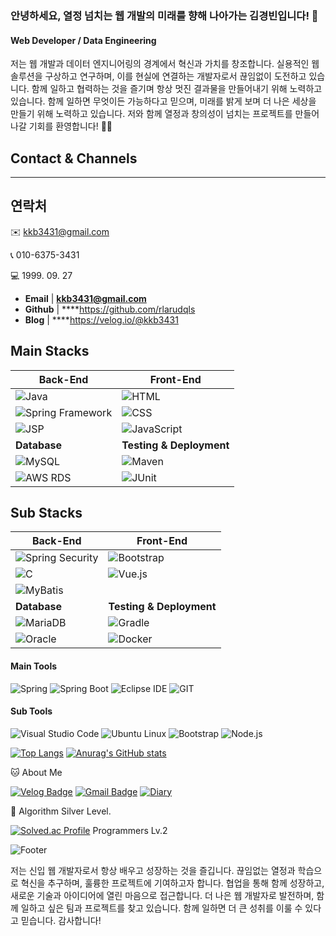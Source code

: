 ### 안녕하세요, 열정 넘치는 웹 개발의 미래를 향해 나아가는 김경빈입니다! 👋

#### Web Developer / Data Engineering
저는 웹 개발과 데이터 엔지니어링의 경계에서 혁신과 가치를 창조합니다.
실용적인 웹 솔루션을 구상하고 연구하며, 이를 현실에 연결하는 개발자로서 끊임없이 도전하고 있습니다. 함께 일하고 협력하는 것을 즐기며 항상 멋진 결과물을 만들어내기 위해 노력하고 있습니다. 함께 일하면 무엇이든 가능하다고 믿으며, 미래를 밝게 보며 더 나은 세상을 만들기 위해 노력하고 있습니다. 저와 함께 열정과 창의성이 넘치는 프로젝트를 만들어 나갈 기회를 환영합니다! 🚀💡

## Contact & Channels

---

## 연락처

✉️ kkb3431@gmail.com

📞 010-6375-3431

💻 1999. 09. 27

- **Email** | **kkb3431@gmail.com**
- **Github** | ****https://github.com/rlarudqls
- **Blog** | ****https://velog.io/@kkb3431

## Main Stacks

| **Back-End**                     | **Front-End**                   |
|-----------------------------------|---------------------------------|
| ![Java](https://img.shields.io/badge/Java-007396?style=flat-square&logo=Java&logoColor=white) | ![HTML](https://img.shields.io/badge/HTML-E34F26?style=flat-square&logo=HTML5&logoColor=white) |
| ![Spring Framework](https://img.shields.io/badge/Spring%20Framework-6DB33F?style=flat-square&logo=Spring&logoColor=white) | ![CSS](https://img.shields.io/badge/CSS-1572B6?style=flat-square&logo=CSS3&logoColor=white) |
| ![JSP](https://img.shields.io/badge/JSP-007396?style=flat-square&logo=Java&logoColor=white) | ![JavaScript](https://img.shields.io/badge/JavaScript-F7DF1E?style=flat-square&logo=JavaScript&logoColor=black) |
| **Database**                      | **Testing & Deployment**        |
| ![MySQL](https://img.shields.io/badge/MySQL-4479A1?style=flat-square&logo=MySQL&logoColor=white) | ![Maven](https://img.shields.io/badge/Maven-0769AD?style=flat-square&logo=Apache%20Maven&logoColor=white) |
| ![AWS RDS](https://img.shields.io/badge/AWS%20RDS-FF9900?style=flat-square&logo=Amazon%20AWS&logoColor=white) | ![JUnit](https://img.shields.io/badge/JUnit-007396?style=flat-square&logo=Java&logoColor=white) |

## Sub Stacks

| **Back-End**                     | **Front-End**                   |
|-----------------------------------|---------------------------------|
| ![Spring Security](https://img.shields.io/badge/Spring%20Security-brightgreen) | ![Bootstrap](https://img.shields.io/badge/Bootstrap-7952B3?style=flat-square&logo=Bootstrap&logoColor=white) |
| ![C](https://img.shields.io/badge/C-A8B9CC?style=flat-square&logo=C&logoColor=black) | ![Vue.js](https://img.shields.io/badge/Vue.js-4FC08D?style=flat-square&logo=Vue.js&logoColor=white) |
| ![MyBatis](https://img.shields.io/badge/MyBatis-000000?style=flat-square&logo=Apache%20MyBatis&logoColor=white) |                                   |
| **Database**                      | **Testing & Deployment**        |
| ![MariaDB](https://img.shields.io/badge/MariaDB-003545?style=flat-square&logo=MariaDB&logoColor=white) | ![Gradle](https://img.shields.io/badge/Gradle-02303A?style=flat-square&logo=Gradle&logoColor=white) |
| ![Oracle](https://img.shields.io/badge/Oracle-F80000?style=flat-square&logo=Oracle&logoColor=white) | ![Docker](https://img.shields.io/badge/Docker-2496ED?style=flat-square&logo=Docker&logoColor=white) |

#### Main Tools

![Spring](https://img.shields.io/badge/Spring-6DB33F?style=flat-square&logo=Spring&logoColor=white)
![Spring Boot](https://img.shields.io/badge/Spring%20Boot-6DB33F?style=flat-square&logo=Spring%20Boot&logoColor=white)
![Eclipse IDE](https://img.shields.io/badge/Eclipse%20IDE-2C2255?style=flat-square&logo=Eclipse%20IDE&logoColor=white)
![GIT](https://img.shields.io/badge/GIT-181717?style=flat-square&logo=GIT&logoColor=white)

#### Sub Tools

![Visual Studio Code](https://img.shields.io/badge/Visual%20Studio%20Code-007ACC?style=flat-square&logo=Visual%20Studio%20Code&logoColor=white)
![Ubuntu Linux](https://img.shields.io/badge/Ubuntu%20Linux-E95420?style=flat-square&logo=Ubuntu&logoColor=white)
![Bootstrap](https://img.shields.io/badge/Bootstrap-000000?style=flat-square&logo=Bootstrap&logoColor=white)
![Node.js](https://img.shields.io/badge/Node.js-339933?style=flat-square&logo=Node.js&logoColor=white)

[![Top Langs](https://github-readme-stats.vercel.app/api/top-langs/?username=rlarudqls)](https://github.com/rlarudqls/github-readme-stats)
[![Anurag's GitHub stats](https://github-readme-stats.vercel.app/api?username=rlarudqls)](https://github.com/rlarudqls/github-readme-stats)

🐱 About Me

[![Velog Badge](https://img.shields.io/badge/Velog-20C997?style=flat-square&logo=Velog&logoColor=white&link=https://velog.io/@kkb3431)](https://velog.io/@kkb3431)
[![Gmail Badge](https://img.shields.io/badge/Gmail-d14836?style=flat-square&logo=Gmail&logoColor=white&link=mailto:kyeongbin3431@gmail.com)](kyeongbin3431@gmail.com)
[![Diary](https://img.shields.io/badge/Diary-blue?style=for-the-badge)](https://rlarudqls.github.io/Record.html)

🏅 Algorithm Silver Level.

[![Solved.ac Profile](http://mazassumnida.wtf/api/v2/generate_badge?boj=kkb3431)](https://solved.ac/kkb3431/)
Programmers Lv.2

![Footer](https://capsule-render.vercel.app/api?type=waving&color=auto&height=200&section=footer)

저는 신입 웹 개발자로서 항상 배우고 성장하는 것을 즐깁니다. 끊임없는 열정과 학습으로 혁신을 추구하며, 훌륭한 프로젝트에 기여하고자 합니다. 협업을 통해 함께 성장하고, 새로운 기술과 아이디어에 열린 마음으로 접근합니다. 더 나은 웹 개발자로 발전하며, 함께 일하고 싶은 팀과 프로젝트를 찾고 있습니다. 함께 일하면 더 큰 성취를 이룰 수 있다고 믿습니다. 감사합니다!

